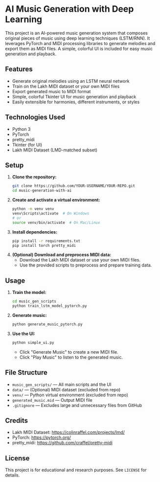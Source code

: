 # AI Music Generation with Deep Learning

This project is an AI-powered music generation system that composes original pieces of music using deep learning techniques (LSTM/RNN). It leverages PyTorch and MIDI processing libraries to generate melodies and export them as MIDI files. A simple, colorful UI is included for easy music generation and playback.

## Features
- Generate original melodies using an LSTM neural network
- Train on the Lakh MIDI dataset or your own MIDI files
- Export generated music to MIDI format
- Simple, colorful Tkinter UI for music generation and playback
- Easily extensible for harmonies, different instruments, or styles

## Technologies Used
- Python 3
- PyTorch
- pretty_midi
- Tkinter (for UI)
- Lakh MIDI Dataset (LMD-matched subset)

## Setup
1. **Clone the repository:**
   ```sh
   git clone https://github.com/YOUR-USERNAME/YOUR-REPO.git
   cd music-generation-with-ai
   ```
2. **Create and activate a virtual environment:**
   ```sh
   python -m venv venv
   venv\Scripts\activate  # On Windows
   # or
   source venv/bin/activate  # On Mac/Linux
   ```
3. **Install dependencies:**
   ```sh
   pip install -r requirements.txt
   pip install torch pretty_midi
   ```
4. **(Optional) Download and preprocess MIDI data:**
   - Download the Lakh MIDI dataset or use your own MIDI files.
   - Use the provided scripts to preprocess and prepare training data.

## Usage
1. **Train the model:**
   ```sh
   cd music_gen_scripts
   python train_lstm_model_pytorch.py
   ```
2. **Generate music:**
   ```sh
   python generate_music_pytorch.py
   ```
3. **Use the UI:**
   ```sh
   python simple_ui.py
   ```
   - Click "Generate Music" to create a new MIDI file.
   - Click "Play Music" to listen to the generated music.

## File Structure
- `music_gen_scripts/` — All main scripts and the UI
- `data/` — (Optional) MIDI dataset (excluded from repo)
- `venv/` — Python virtual environment (excluded from repo)
- `generated_music.mid` — Output MIDI file
- `.gitignore` — Excludes large and unnecessary files from GitHub

## Credits
- Lakh MIDI Dataset: https://colinraffel.com/projects/lmd/
- PyTorch: https://pytorch.org/
- pretty_midi: https://github.com/craffel/pretty-midi

## License
This project is for educational and research purposes. See `LICENSE` for details.
